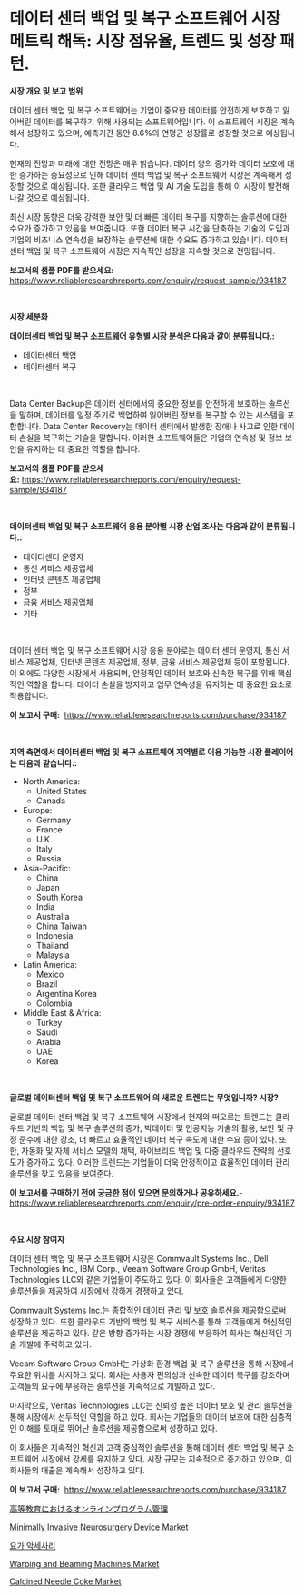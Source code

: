<p><h1>데이터 센터 백업 및 복구 소프트웨어 시장 메트릭 해독: 시장 점유율, 트렌드 및 성장 패턴.</h1></p><p><strong>시장 개요 및 보고 범위</strong></p>
<p><p>데이터 센터 백업 및 복구 소프트웨어는 기업이 중요한 데이터를 안전하게 보호하고 잃어버린 데이터를 복구하기 위해 사용되는 소프트웨어입니다. 이 소프트웨어 시장은 계속해서 성장하고 있으며, 예측기간 동안 8.6%의 연평균 성장률로 성장할 것으로 예상됩니다. </p><p>현재의 전망과 미래에 대한 전망은 매우 밝습니다. 데이터 양의 증가와 데이터 보호에 대한 증가하는 중요성으로 인해 데이터 센터 백업 및 복구 소프트웨어 시장은 계속해서 성장할 것으로 예상됩니다. 또한 클라우드 백업 및 AI 기술 도입을 통해 이 시장이 발전해 나갈 것으로 예상됩니다.</p><p>최신 시장 동향은 더욱 강력한 보안 및 더 빠른 데이터 복구를 지향하는 솔루션에 대한 수요가 증가하고 있음을 보여줍니다. 또한 데이터 복구 시간을 단축하는 기술의 도입과 기업의 비즈니스 연속성을 보장하는 솔루션에 대한 수요도 증가하고 있습니다. 데이터 센터 백업 및 복구 소프트웨어 시장은 지속적인 성장을 지속할 것으로 전망됩니다.</p></p>
<p><strong>보고서의 샘플 PDF를 받으세요:</strong> <a href="https://www.reliableresearchreports.com/enquiry/request-sample/934187">https://www.reliableresearchreports.com/enquiry/request-sample/934187</a></p>
<p>&nbsp;</p>
<p><strong>시장 세분화</strong></p>
<p><strong>데이터센터 백업 및 복구 소프트웨어 유형별 시장 분석은 다음과 같이 분류됩니다.:</strong></p>
<p><ul><li>데이터센터 백업</li><li>데이터센터 복구</li></ul></p>
<p>&nbsp;</p>
<p><p>Data Center Backup은 데이터 센터에서의 중요한 정보를 안전하게 보호하는 솔루션을 말하며, 데이터를 일정 주기로 백업하여 잃어버린 정보를 복구할 수 있는 시스템을 포함합니다. Data Center Recovery는 데이터 센터에서 발생한 장애나 사고로 인한 데이터 손실을 복구하는 기술을 말합니다. 이러한 소프트웨어들은 기업의 연속성 및 정보 보안을 유지하는 데 중요한 역할을 합니다.</p></p>
<p><strong>보고서의 샘플 PDF를 받으세요:</strong>&nbsp;<a href="https://www.reliableresearchreports.com/enquiry/request-sample/934187">https://www.reliableresearchreports.com/enquiry/request-sample/934187</a></p>
<p>&nbsp;</p>
<p><strong> 데이터센터 백업 및 복구 소프트웨어 응용 분야별 시장 산업 조사는 다음과 같이 분류됩니다.:</strong></p>
<p><ul><li>데이터센터 운영자</li><li>통신 서비스 제공업체</li><li>인터넷 콘텐츠 제공업체</li><li>정부</li><li>금융 서비스 제공업체</li><li>기타</li></ul></p>
<p>&nbsp;</p>
<p><p>데이터 센터 백업 및 복구 소프트웨어 시장 응용 분야로는 데이터 센터 운영자, 통신 서비스 제공업체, 인터넷 콘텐츠 제공업체, 정부, 금융 서비스 제공업체 등이 포함됩니다. 이 외에도 다양한 시장에서 사용되며, 안정적인 데이터 보호와 신속한 복구를 위해 핵심적인 역할을 합니다. 데이터 손실을 방지하고 업무 연속성을 유지하는 데 중요한 요소로 작용합니다.</p></p>
<p><strong>이 보고서 구매:</strong>&nbsp; <a href="https://www.reliableresearchreports.com/purchase/934187">https://www.reliableresearchreports.com/purchase/934187</a></p>
<p>&nbsp;</p>
<p><strong>지역 측면에서 데이터센터 백업 및 복구 소프트웨어 지역별로 이용 가능한 시장 플레이어는 다음과 같습니다.:</strong></p>
<p><ul>
    <li>
        North America:
        <ul>
            <li>United States</li>
            <li>Canada</li>
        </ul>
    </li>
    <li>
        Europe:
        <ul>
            <li>Germany</li>
            <li>France</li>
            <li>U.K.</li>
            <li>Italy</li>
            <li>Russia</li>
        </ul>
    </li>
    <li>
        Asia-Pacific:
        <ul>
            <li>China</li>
            <li>Japan</li>
            <li>South Korea</li>
            <li>India</li>
            <li>Australia</li>
            <li>China Taiwan</li>
            <li>Indonesia</li>
            <li>Thailand</li>
            <li>Malaysia</li>
        </ul>
    </li>
    <li>
        Latin America:
        <ul>
            <li>Mexico</li>
            <li>Brazil</li>
            <li>Argentina Korea</li>
            <li>Colombia</li>
        </ul>
    </li>
    <li>
        Middle East & Africa:
        <ul>
            <li>Turkey</li>
            <li>Saudi</li>
            <li>Arabia</li>
            <li>UAE</li>
            <li>Korea</li>
        </ul>
    </li>
    </ul></p>
<p>&nbsp;</p>
<p><strong>글로벌 데이터센터 백업 및 복구 소프트웨어 의 새로운 트렌드는 무엇입니까? 시장?</strong></p>
<p><p>글로벌 데이터 센터 백업 및 복구 소프트웨어 시장에서 현재와 떠오르는 트렌드는 클라우드 기반의 백업 및 복구 솔루션의 증가, 빅데이터 및 인공지능 기술의 활용, 보안 및 규정 준수에 대한 강조, 더 빠르고 효율적인 데이터 복구 속도에 대한 수요 등이 있다. 또한, 자동화 및 자체 서비스 모델의 채택, 하이브리드 백업 및 다중 클라우드 전략의 선호도가 증가하고 있다. 이러한 트렌드는 기업들이 더욱 안정적이고 효율적인 데이터 관리 솔루션을 찾고 있음을 보여준다.</p></p>
<p><strong>이 보고서를 구매하기 전에 궁금한 점이 있으면 문의하거나 공유하세요.</strong>- <a href="https://www.reliableresearchreports.com/enquiry/pre-order-enquiry/934187">https://www.reliableresearchreports.com/enquiry/pre-order-enquiry/934187</a></p>
<p>&nbsp;</p>
<p><strong>주요 시장 참여자</strong></p>
<p><p>데이터 센터 백업 및 복구 소프트웨어 시장은 Commvault Systems Inc., Dell Technologies Inc., IBM Corp., Veeam Software Group GmbH, Veritas Technologies LLC와 같은 기업들이 주도하고 있다. 이 회사들은 고객들에게 다양한 솔루션들을 제공하여 시장에서 강하게 경쟁하고 있다.</p><p>Commvault Systems Inc.는 종합적인 데이터 관리 및 보호 솔루션을 제공함으로써 성장하고 있다. 또한 클라우드 기반의 백업 및 복구 서비스를 통해 고객들에게 혁신적인 솔루션을 제공하고 있다. 같은 방향 증가하는 시장 경쟁에 부응하여 회사는 혁신적인 기술 개발에 주력하고 있다.</p><p>Veeam Software Group GmbH는 가상화 환경 백업 및 복구 솔루션을 통해 시장에서 주요한 위치를 차지하고 있다. 회사는 사용자 편의성과 신속한 데이터 복구를 강조하며 고객들의 요구에 부응하는 솔루션을 지속적으로 개발하고 있다.</p><p>마지막으로, Veritas Technologies LLC는 신뢰성 높은 데이터 보호 및 관리 솔루션을 통해 시장에서 선두적인 역할을 하고 있다. 회사는 기업들의 데이터 보호에 대한 심층적인 이해를 토대로 뛰어난 솔루션을 제공함으로써 성장하고 있다.</p><p>이 회사들은 지속적인 혁신과 고객 중심적인 솔루션을 통해 데이터 센터 백업 및 복구 소프트웨어 시장에서 강세를 유지하고 있다. 시장 규모는 지속적으로 증가하고 있으며, 이 회사들의 매출은 계속해서 성장하고 있다.</p></p>
<p><strong>이 보고서 구매:</strong>&nbsp;&nbsp;<a href="https://www.reliableresearchreports.com/purchase/934187">https://www.reliableresearchreports.com/purchase/934187</a></p>
<p><p><a href="https://github.com/joaejkdzgyljvo6/Market-Research-Report-List-1/blob/main/3536198184332.md">高等教育におけるオンラインプログラム管理</a></p><p><a href="https://github.com/lylyparadise/Market-Research-Report-List-2/blob/main/minimally-invasive-neurosurgery-device-market.md">Minimally Invasive Neurosurgery Device Market</a></p><p><a href="https://github.com/vsap75a286l/Market-Research-Report-List-1/blob/main/6516890184357.md">요가 악세사리</a></p><p><a href="https://github.com/GroverBarry/Market-Research-Report-List-4/blob/main/warping-and-beaming-machines-market.md">Warping and Beaming Machines Market</a></p><p><a href="https://view.publitas.com/reportprime-1/calcined-needle-coke-market-size-and-growth-market-segmentation-regional-and-country-breakdowns-and-market-trends-for-period-from-2024-2031/">Calcined Needle Coke Market</a></p></p>

